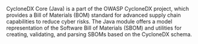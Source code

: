 CycloneDX Core (Java) is a part of the OWASP CycloneDX project, which
provides a Bill of Materials (BOM) standard for advanced supply chain capabilities
to reduce cyber risks. The Java module offers a model representation of the Software
Bill of Materials (SBOM) and utilities for creating, validating, and parsing SBOMs
based on the CycloneDX schema.